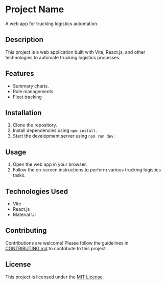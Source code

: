 # Project Name

A web app for trucking logistics automation.

## Description

This project is a web application built with Vite, React.js, and other technologies to automate trucking logistics processes.

## Features

- Summary charts.
- Role managements.
- Fleet tracking

## Installation

1. Clone the repository.
2. Install dependencies using `npm install`.
3. Start the development server using `npm run dev`.

## Usage

1. Open the web app in your browser.
2. Follow the on-screen instructions to perform various trucking logistics tasks.

## Technologies Used

- Vite
- React.js
- Material UI

## Contributing

Contributions are welcome! Please follow the guidelines in [CONTRIBUTING.md](link-to-contributing-file) to contribute to this project.

## License

This project is licensed under the [MIT License](link-to-license-file).